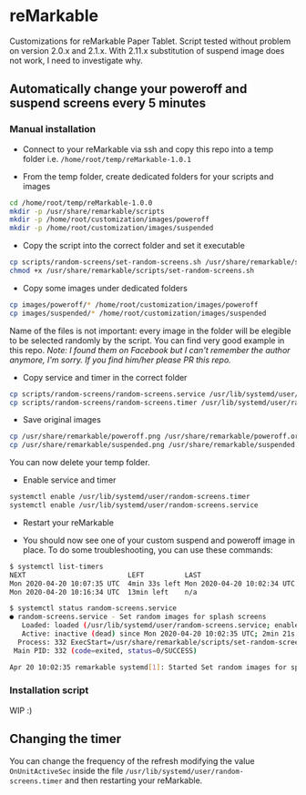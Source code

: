 # reMarkable

Customizations for reMarkable Paper Tablet.
Script tested without problem on version 2.0.x and 2.1.x. With 2.11.x substitution of suspend image does not work, I need to investigate why.

## Automatically change your poweroff and suspend screens every 5 minutes

### Manual installation

- Connect to your reMarkable via ssh and copy this repo into a temp folder i.e. `/home/root/temp/reMarkable-1.0.1`

- From the temp folder, create dedicated folders for your scripts and images

```bash
cd /home/root/temp/reMarkable-1.0.0
mkdir -p /usr/share/remarkable/scripts
mkdir -p /home/root/customization/images/poweroff
mkdir -p /home/root/customization/images/suspended
```

- Copy the script into the correct folder and set it executable

```bash
cp scripts/random-screens/set-random-screens.sh /usr/share/remarkable/scripts/
chmod +x /usr/share/remarkable/scripts/set-random-screens.sh
```

- Copy some images under dedicated folders

```bash
cp images/poweroff/* /home/root/customization/images/poweroff
cp images/suspended/* /home/root/customization/images/suspended
```

Name of the files is not important: every image in the folder will be elegible to be selected randomly by the script. You can find very good example in this repo.
_Note: I found them on Facebook but I can't remember the author anymore, I'm sorry. If you find him/her please PR this repo._

- Copy service and timer in the correct folder

```bash
cp scripts/random-screens/random-screens.service /usr/lib/systemd/user/random-screens.service
cp scripts/random-screens/random-screens.timer /usr/lib/systemd/user/random-screens.timer
```

- Save original images

```bash
cp /usr/share/remarkable/poweroff.png /usr/share/remarkable/poweroff.original.png
cp /usr/share/remarkable/suspended.png /usr/share/remarkable/suspended.original.png
```

You can now delete your temp folder.

- Enable service and timer

```bash
systemctl enable /usr/lib/systemd/user/random-screens.timer
systemctl enable /usr/lib/systemd/user/random-screens.service
```

- Restart your reMarkable

- You should now see one of your custom suspend and poweroff image in place. To do some troubleshooting, you can use these commands:

```bash
$ systemctl list-timers
NEXT                         LEFT          LAST                         PASSED  UNIT                         ACTIVATES
Mon 2020-04-20 10:07:35 UTC  4min 33s left Mon 2020-04-20 10:02:34 UTC  26s ago random-screens.timer         random-screens.service
Mon 2020-04-20 10:16:34 UTC  13min left    n/a                          n/a     systemd-tmpfiles-clean.timer systemd-tmpfiles-clean.service

$ systemctl status random-screens.service
● random-screens.service - Set random images for splash screens
   Loaded: loaded (/usr/lib/systemd/user/random-screens.service; enabled; vendor preset: enabled)
   Active: inactive (dead) since Mon 2020-04-20 10:02:35 UTC; 2min 21s ago
  Process: 332 ExecStart=/usr/share/remarkable/scripts/set-random-screens.sh (code=exited, status=0/SUCCESS)
 Main PID: 332 (code=exited, status=0/SUCCESS)

Apr 20 10:02:35 remarkable systemd[1]: Started Set random images for splash screens.
```

### Installation script

WIP :)

## Changing the timer

You can change the frequency of the refresh modifying the value `OnUnitActiveSec` inside the file `/usr/lib/systemd/user/random-screens.timer` and then restarting your reMarkable.
